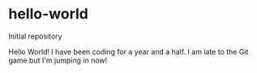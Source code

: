 # hello-world
Initial repository

Hello World!
 I have been coding for a year and a half. I am late to the Git game but I'm jumping in now!
